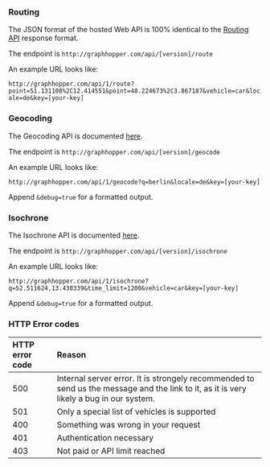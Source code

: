### Routing

The JSON format of the hosted Web API is 100% identical to the [Routing API](https://github.com/graphhopper/graphhopper/blob/master/docs/web/api-doc.md) response format.

The endpoint is `http://graphhopper.com/api/[version]/route`

An example URL looks like:

`http://graphhopper.com/api/1/route?point=51.131108%2C12.414551&point=48.224673%2C3.867187&vehicle=car&locale=de&key=[your-key]`

### Geocoding

The Geocoding API is documented [here](./docs-geocode.md).

The endpoint is `http://graphhopper.com/api/[version]/geocode`

An example URL looks like:

`http://graphhopper.com/api/1/geocode?q=berlin&locale=de&key=[your-key]`

Append `&debug=true` for a formatted output.

### Isochrone

The Isochrone API is documented [here](./docs-isochrone.md).

The endpoint is `http://graphhopper.com/api/[version]/isochrone`

An example URL looks like:

`http://graphhopper.com/api/1/isochrone?q=52.511624,13.438339&time_limit=1200&vehicle=car&key=[your-key]`

Append `&debug=true` for a formatted output.

### HTTP Error codes

HTTP error code | Reason
:---------------|:------------
500             | Internal server error. It is strongely recommended to send us the message and the link to it, as it is very likely a bug in our system.
501             | Only a special list of vehicles is supported
400             | Something was wrong in your request
401             | Authentication necessary
403             | Not paid or API limit reached